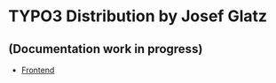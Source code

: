 # TYPO3 Distribution by Josef Glatz
## (Documentation work in progress)

- [Frontend](Frontend/Index.md)
